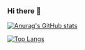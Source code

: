 ### Hi there 👋
[![Anurag's GitHub stats](https://github-readme-stats.vercel.app/api?username=vectorpikachu)](https://github.com/anuraghazra/github-readme-stats)


[![Top Langs](https://github-readme-stats.vercel.app/api/top-langs/?username=vectorpikachu)](https://github.com/anuraghazra/github-readme-stats)
<!--
**vectorpikachu/vectorpikachu** is a ✨ _special_ ✨ repository because its `README.md` (this file) appears on your GitHub profile.

Here are some ideas to get you started:

- 🔭 I’m currently working on ...
- 🌱 I’m currently learning ...
- 👯 I’m looking to collaborate on ...
- 🤔 I’m looking for help with ...
- 💬 Ask me about ...
- 📫 How to reach me: ...
- 😄 Pronouns: ...
- ⚡ Fun fact: ...
-->
